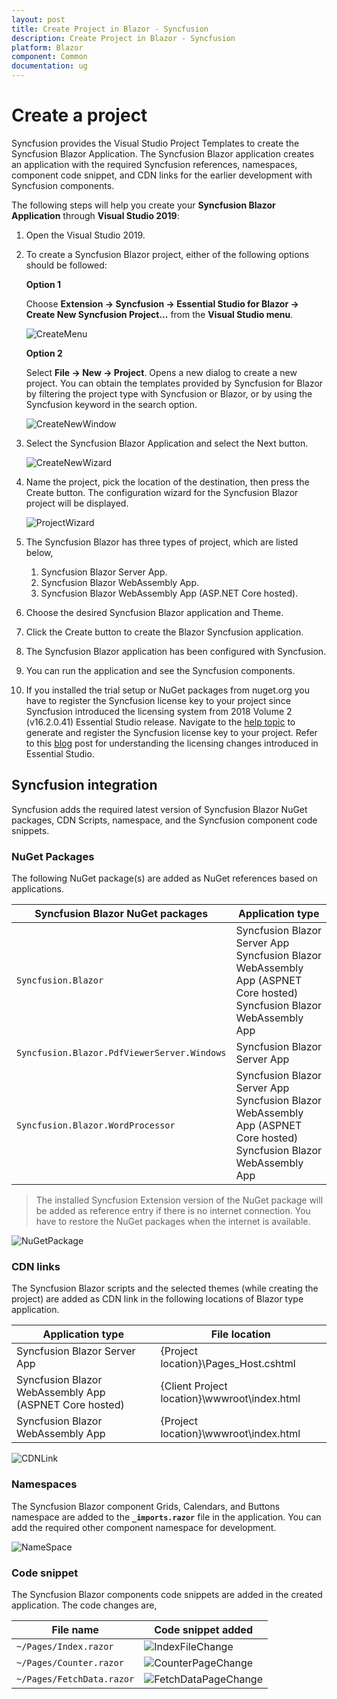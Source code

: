 ```yaml
---
layout: post
title: Create Project in Blazor - Syncfusion
description: Create Project in Blazor - Syncfusion
platform: Blazor
component: Common
documentation: ug
---
```


# Create a project

Syncfusion provides the Visual Studio Project Templates to create the Syncfusion Blazor Application. The Syncfusion Blazor application creates an application with the required Syncfusion references, namespaces, component code snippet, and CDN links for the earlier development with Syncfusion components.

The following steps will help you create your **Syncfusion Blazor Application** through **Visual Studio 2019**:

1. Open the Visual Studio 2019.

2. To create a Syncfusion Blazor project, either of the following options should be followed:

    **Option 1**

    Choose **Extension -> Syncfusion -> Essential Studio for Blazor -> Create New Syncfusion Project...** from the **Visual Studio menu**.

    ![CreateMenu](../images/CreateMenu.png)

    **Option 2**

    Select **File -> New -> Project**. Opens a new dialog to create a new project. You can obtain the templates provided by Syncfusion for Blazor by filtering the project type with Syncfusion or Blazor, or by using the Syncfusion keyword in the search option.

    ![CreateNewWindow](../images/CreateNewWindow.png)

3. Select the Syncfusion Blazor Application and select the Next button.

    ![CreateNewWizard](../images/CreateNewWizard_old.png)

4. Name the project, pick the location of the destination, then press the Create button. The configuration wizard for the Syncfusion Blazor project will be displayed.

    ![ProjectWizard](../images/ProjectWizard.png)

5. The Syncfusion Blazor has three types of project, which are listed below,

    1. Syncfusion Blazor Server App.
    2. Syncfusion Blazor WebAssembly App.
    3. Syncfusion Blazor WebAssembly App (ASP.NET Core hosted).

6. Choose the desired Syncfusion Blazor application and Theme.
7. Click the Create button to create the Blazor Syncfusion application.
8. The Syncfusion Blazor application has been configured with Syncfusion.
9. You can run the application and see the Syncfusion components.
10. If you installed the trial setup or NuGet packages from nuget.org you have to register the Syncfusion license key to your project since Syncfusion introduced the licensing system from 2018 Volume 2 (v16.2.0.41) Essential Studio release. Navigate to the [help topic](https://help.syncfusion.com/common/essential-studio/licensing/license-key#how-to-generate-syncfusion-license-key) to generate and register the Syncfusion license key to your project. Refer to this [blog](https://blog.syncfusion.com/post/Whats-New-in-2018-Volume-2-Licensing-Changes-in-the-1620x-Version-of-Essential-Studio.aspx?_ga=2.11237684.1233358434.1587355730-230058891.1567654773) post for understanding the licensing changes introduced in Essential Studio.

## Syncfusion integration

Syncfusion adds the required latest version of Syncfusion Blazor NuGet packages, CDN Scripts, namespace, and the
Syncfusion component code snippets.

### NuGet Packages

The following NuGet package(s) are added as NuGet references based on applications.

| Syncfusion Blazor NuGet packages  | Application type  |
|---|---|
| `Syncfusion.Blazor`  | Syncfusion Blazor Server App <br/> Syncfusion Blazor WebAssembly App (ASPNET Core hosted) <br/> Syncfusion Blazor WebAssembly App |
| `Syncfusion.Blazor.PdfViewerServer.Windows`  | Syncfusion Blazor Server App  |
| `Syncfusion.Blazor.WordProcessor`  | Syncfusion Blazor Server App <br/> Syncfusion Blazor WebAssembly App (ASPNET Core hosted) <br/> Syncfusion Blazor WebAssembly App |

> The installed Syncfusion Extension version of the NuGet package will be added as reference entry if there is no internet connection. You have to restore the NuGet packages when the internet is available.

![NuGetPackage](../images/NuGetPackage.png)

### CDN links

The Syncfusion Blazor scripts and the selected themes (while creating the project) are added as CDN link in the
following locations of Blazor type application.

| Application type  | File location  |
|---|---|
| Syncfusion Blazor Server App | {Project location}\Pages\_Host.cshtml |
| Syncfusion Blazor WebAssembly App (ASPNET Core hosted) | {Client Project location}\wwwroot\index.html  |
| Syncfusion Blazor WebAssembly App  | {Project location}\wwwroot\index.html|

![CDNLink](../images/CDNLink.png)

### Namespaces

The Syncfusion Blazor component Grids, Calendars, and Buttons namespace are added to the **`_imports.razor`** file in the application. You can add the required other component namespace for development.

![NameSpace](../images/NameSpace.png)

### Code snippet

The Syncfusion Blazor components code snippets are added in the created application. The code changes are,

| File name  | Code snippet added |
|---|---|
| `~/Pages/Index.razor`  | ![IndexFileChange](../images/IndexFileChange.png) |
| `~/Pages/Counter.razor` | ![CounterPageChange](../images/CounterPageChange.png) |
| `~/Pages/FetchData.razor`  | ![FetchDataPageChange](../images/FetchDataPageChange.png) |
